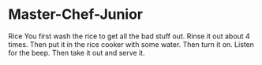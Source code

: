 # Master-Chef-Junior
Rice
You first wash the rice to get all the bad stuff out. Rinse it out about 4 times.
Then put it in the rice cooker with some water.
Then turn it on.
Listen for the beep.
Then take it out and serve it.
